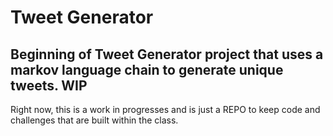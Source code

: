# Tweet Generator

## Beginning of Tweet Generator project that uses a markov language chain to generate unique tweets. WIP

Right now, this is a work in progresses and is just a REPO to keep code and challenges that are built within the class.
